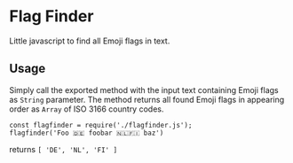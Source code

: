 # Flag Finder
Little javascript to find all Emoji flags in text.

## Usage
Simply call the exported method with the input text containing Emoji flags as `String` parameter. The method returns all found Emoji flags in appearing order as `Array` of ISO 3166 country codes.

```
const flagfinder = require('./flagfinder.js');
flagfinder('Foo 🇩🇪 foobar 🇳🇱🇫🇮 baz')
```
returns `[ 'DE', 'NL', 'FI' ]`
